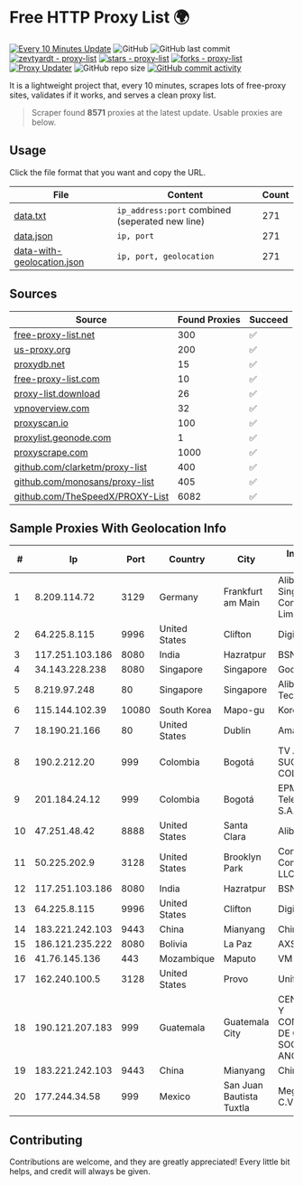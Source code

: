 
# Free HTTP Proxy List 🌍

[![Every 10 Minutes Update](https://github.com/mertguvencli/http-proxy-list/actions/workflows/main.yml/badge.svg?branch=main)](https://github.com/mertguvencli/http-proxy-list/actions/workflows/main.yml)
![GitHub](https://img.shields.io/github/license/mertguvencli/http-proxy-list)
![GitHub last commit](https://img.shields.io/github/last-commit/mertguvencli/http-proxy-list)
[![zevtyardt - proxy-list](https://img.shields.io/static/v1?label=zevtyardt&message=proxy-list&color=blue&logo=github)](https://github.com/zevtyardt/proxy-list "Go to GitHub repo")
[![stars - proxy-list](https://img.shields.io/github/stars/zevtyardt/proxy-list?style=social)](https://github.com/zevtyardt/proxy-list)
[![forks - proxy-list](https://img.shields.io/github/forks/zevtyardt/proxy-list?style=social)](https://github.com/zevtyardt/proxy-list)
[![Proxy Updater](https://github.com/zevtyardt/proxy-list/workflows/Proxy%20Updater/badge.svg)](https://github.com/zevtyardt/proxy-list/actions?query=workflow:"Proxy+Updater")
![GitHub repo size](https://img.shields.io/github/repo-size/zevtyardt/proxy-list)
[![GitHub commit activity](https://img.shields.io/github/commit-activity/m/zevtyardt/proxy-list?logo=commits)](https://github.com/zevtyardt/proxy-list/commits/main)

It is a lightweight project that, every 10 minutes, scrapes lots of free-proxy sites, validates if it works, and serves a clean proxy list.

> Scraper found **8571** proxies at the latest update. Usable proxies are below.

## Usage

Click the file format that you want and copy the URL.

|File|Content|Count|
|----|-------|-----|
|[data.txt](https://raw.githubusercontent.com/mertguvencli/http-proxy-list/main/proxy-list/data.txt)|`ip_address:port` combined (seperated new line)|271|
|[data.json](https://raw.githubusercontent.com/mertguvencli/http-proxy-list/main/proxy-list/data.json)|`ip, port`|271|
|[data-with-geolocation.json](https://raw.githubusercontent.com/mertguvencli/http-proxy-list/main/proxy-list/data-with-geolocation.json)|`ip, port, geolocation`|271|

## Sources

|Source|Found Proxies|Succeed|
|------|-------------|-------|
|[free-proxy-list.net](https://free-proxy-list.net)|300|✅|
|[us-proxy.org](https://www.us-proxy.org)|200|✅|
|[proxydb.net](http://proxydb.net)|15|✅|
|[free-proxy-list.com](https://free-proxy-list.com/?page=&port=&type%5B%5D=http&type%5B%5D=https&up_time=0&search=Search)|10|✅|
|[proxy-list.download](https://www.proxy-list.download/HTTP)|26|✅|
|[vpnoverview.com](https://vpnoverview.com/privacy/anonymous-browsing/free-proxy-servers)|32|✅|
|[proxyscan.io](https://www.proxyscan.io)|100|✅|
|[proxylist.geonode.com](https://proxylist.geonode.com/api/proxy-list?limit=300&page=1&sort_by=lastChecked&sort_type=desc&protocols=http,https)|1|✅|
|[proxyscrape.com](https://api.proxyscrape.com/v2/?request=displayproxies&protocol=http&timeout=10000&country=all&ssl=all&anonymity=all)|1000|✅|
|[github.com/clarketm/proxy-list](https://raw.githubusercontent.com/clarketm/proxy-list/master/proxy-list-raw.txt)|400|✅|
|[github.com/monosans/proxy-list](https://raw.githubusercontent.com/monosans/proxy-list/main/proxies/http.txt)|405|✅|
|[github.com/TheSpeedX/PROXY-List](https://raw.githubusercontent.com/TheSpeedX/PROXY-List/master/http.txt)|6082|✅|


## Sample Proxies With Geolocation Info

|#|Ip|Port|Country|City|Internet Service Provider|
|-|--|----|-------|----|-------------------------|
|1|8.209.114.72|3129|Germany|Frankfurt am Main|Alibaba.com Singapore E-Commerce Private Limited|
|2|64.225.8.115|9996|United States|Clifton|DigitalOcean, LLC|
|3|117.251.103.186|8080|India|Hazratpur|BSNL Internet|
|4|34.143.228.238|8080|Singapore|Singapore|Google LLC|
|5|8.219.97.248|80|Singapore|Singapore|Alibaba (US) Technology Co., Ltd.|
|6|115.144.102.39|10080|South Korea|Mapo-gu|Korea Telecom|
|7|18.190.21.166|80|United States|Dublin|Amazon.com, Inc.|
|8|190.2.212.20|999|Colombia|Bogotá|TV AZTECA SUCURSAL COLOMBIA|
|9|201.184.24.12|999|Colombia|Bogotá|EPM Telecomunicaciones S.A. E.S.P.|
|10|47.251.48.42|8888|United States|Santa Clara|Alibaba.com LLC|
|11|50.225.202.9|3128|United States|Brooklyn Park|Comcast Cable Communications, LLC|
|12|117.251.103.186|8080|India|Hazratpur|BSNL Internet|
|13|64.225.8.115|9996|United States|Clifton|DigitalOcean, LLC|
|14|183.221.242.103|9443|China|Mianyang|China Mobile|
|15|186.121.235.222|8080|Bolivia|La Paz|AXS Bolivia S. A.|
|16|41.76.145.136|443|Mozambique|Maputo|VM  S.A|
|17|162.240.100.5|3128|United States|Provo|Unified Layer|
|18|190.121.207.183|999|Guatemala|Guatemala City|CENTRAL DE REDES Y COMUNICACIONES DE GUATEMALA, SOCIEDAD ANONIMA|
|19|183.221.242.103|9443|China|Mianyang|China Mobile|
|20|177.244.34.58|999|Mexico|San Juan Bautista Tuxtla|Mega Cable, S.A. de C.V.|



## Contributing

Contributions are welcome, and they are greatly appreciated! Every
little bit helps, and credit will always be given.

